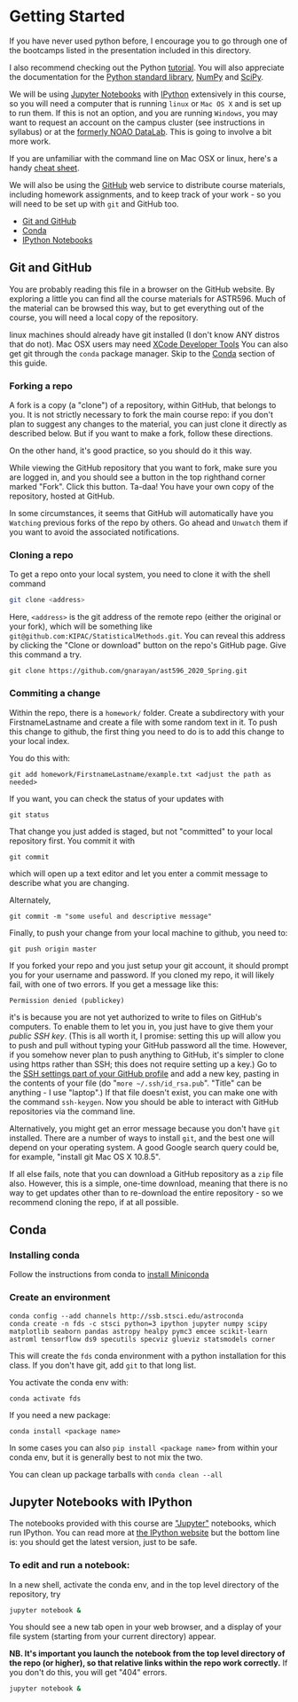 # <a name="top"></a>Getting Started

If you have never used python before, I encourage you to go through one of the bootcamps listed in the presentation included in this directory.

I also recommend checking out the Python [tutorial](https://docs.python.org/3/tutorial/index.html). You will also appreciate the documentation for the [Python standard library](https://docs.python.org/3/library/index.html), [NumPy](https://docs.scipy.org/doc/numpy/reference/) and [SciPy](https://docs.scipy.org/doc/scipy/reference/).

We will be using [Jupyter Notebooks](https://jupyter.org/) with
[IPython](http://ipython.org/) extensively in this course, so you will need a
computer that is running `linux` or `Mac OS X` and is set up to run them. If
this is not an option, and you are running `Windows`, you may want to request
an account on the campus cluster (see instructions in syllabus) or at the
[formerly NOAO DataLab](https://datalab.noao.edu/). This is going to involve a
bit more work.

If you are unfamiliar with the command line on Mac OSX or linux, here's a handy [cheat sheet](http://cheatsheetworld.com/programming/unix-linux-cheat-sheet/).

We will also be using the [GitHub](https://github.com) web service to
distribute course materials, including homework assignments, and to
keep track of your work - so you will need to be set up with `git` and
GitHub too.

* [Git and GitHub](#github)
* [Conda](#conda)
* [IPython Notebooks](#ipynb)

## <a name="github"></a>Git and GitHub

You are probably reading this file in a browser on the GitHub website.  By
exploring a little you can find all the course materials for ASTR596. Much of
the material can be browsed this way, but to get everything out of the course,
you will need a local copy of the repository.

linux machines should already have git installed (I don't know ANY distros that do not).
Mac OSX users may need [XCode Developer Tools](https://apps.apple.com/us/app/xcode/id497799835?mt=12)
You can also get git through the `conda` package manager. Skip to the [Conda](#conda) section of this guide.


### Forking a repo

A fork is a copy (a "clone") of a repository, within GitHub, that belongs to you.
It is not strictly necessary to fork the main course repo: if you don't plan to
suggest any changes to the material, you can just clone it directly as
described below. But if you want to make a fork, follow these directions.

On the other hand, it's good practice, so you should do it this way.

While viewing the GitHub repository that you want to fork, make sure you are
logged in, and you should see a button in the top righthand corner marked
"Fork".  Click this button.  Ta-daa!  You have your own copy of the repository,
hosted at GitHub.

In some circumstances, it seems that GitHub will automatically have you
`Watching` previous forks of the repo by others.  Go ahead and `Unwatch` them
if you want to avoid the associated notifications.

### Cloning a repo

To get a repo onto your local system, you need to clone it with the shell command
```bash
git clone <address>
```
Here, `<address>` is the git address of the remote repo (either the original or your fork), which will be something like `git@github.com:KIPAC/StatisticalMethods.git`. You can reveal this address by clicking the "Clone or download" button on the repo's GitHub page. Give this command a try.


```
git clone https://github.com/gnarayan/ast596_2020_Spring.git
```

### Commiting a change

Within the repo, there is a `homework/` folder. Create a subdirectory with your FirstnameLastname and create a file with some random text in it.
To push this change to github, the first thing you need to do is to add this change to your local index.

You do this with:

```
git add homework/FirstnameLastname/example.txt <adjust the path as needed>
```

If you want, you can check the status of your updates with 

```
git status
```

That change you just added is staged, but not "committed" to your local repository first.
You commit it with 

```
git commit
```
which will open up a text editor and let you enter a commit message to describe what you are changing.

Alternately,
```
git commit -m "some useful and descriptive message"
```

Finally, to push your change from your local machine to github, you need to:

```
git push origin master
```

If you forked your repo and you just setup your git account, it should prompt you for your username and password.
If you cloned my repo, it will likely fail, with one of two errors. If you get a message like this:
```
Permission denied (publickey)
```
it's is because you are not yet authorized to write to files on GitHub's computers. To enable them to let you in, you just have to give them your *public SSH key*. (This is all worth it, I promise: setting this up will allow you to push and pull without typing your GitHub password all the time. However, if you somehow never plan to push anything to GitHub, it's simpler to clone using https rather than SSH; this does not require setting up a key.) Go to the [SSH settings part of your GitHub profile](https://github.com/settings/ssh) and add a new key, pasting in the contents of your file (do "`more ~/.ssh/id_rsa.pub`". "Title" can be anything - I use "laptop".) If that file doesn't exist, you can make one with the command `ssh-keygen`. Now you should be able to interact with GitHub repositories via the command line.

Alternatively, you might get an error message because you don't have `git` installed. There are a number of ways to install `git`, and the best one will depend on your operating system. A good Google search query could be, for example, "install git Mac OS X 10.8.5".

If all else fails, note that you can download a GitHub repository as a `zip` file also.
However, this is a simple, one-time download, meaning that there is no way to get updates other than to re-download the entire repository - so we recommend cloning the repo, if at all possible.

## <a name="conda"></a>Conda

### Installing conda

Follow the instructions from conda to [install Miniconda](https://conda.io/projects/conda/en/latest/user-guide/install/index.html)


### Create an environment

```
conda config --add channels http://ssb.stsci.edu/astroconda
conda create -n fds -c stsci python=3 ipython jupyter numpy scipy matplotlib seaborn pandas astropy healpy pymc3 emcee scikit-learn astroml tensorflow ds9 specutils specviz glueviz statsmodels corner
```

This will create the `fds` conda environment with a python installation for this class. If you don't have git, add `git` to that long list.

You activate the conda env with:

```
conda activate fds
```

If you need a new package:

```
conda install <package name>
```

In some cases you can also `pip install <package name>` from within your conda
env, but it is generally best to not mix the two.


You can clean up package tarballs with `conda clean --all`


## <a name="ipynb"></a>Jupyter Notebooks with IPython

The notebooks provided with this course are
["Jupyter"](https://jupyter.org/) notebooks,  which run IPython. You can read more at [the IPython
website](http://ipython.org/) but the bottom line is: you should get the
latest version, just to be safe.

### To edit and run a notebook:

In a new shell, activate the conda env, and in the top level directory of the repository, try
```bash
jupyter notebook &
```
You should see a new tab open in your web browser, and a display of your file system (starting from your current directory) appear.

**NB. It's important you launch the notebook from the top level directory of the repo (or higher), so that relative links within the repo work correctly.** If you don't do this, you will get "404" errors.
```bash
jupyter notebook &
```
